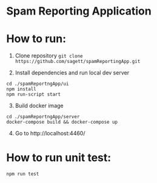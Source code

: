 # Spam Reporting Application

# How to run:

1. Clone repository `git clone https://github.com/sagett/spamReportingApp.git`

2. Install dependencies and run local dev server

```
cd ./spamReportngApp/ui
npm install
npm run-script start
```

3. Build docker image

```
cd ./spamReportngApp/server
docker-compose build && docker-compose up
```

4. Go to http://localhost:4460/


# How to run unit test:

`npm run test`

